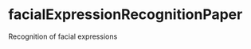 facialExpressionRecognitionPaper
================================

Recognition of facial expressions
